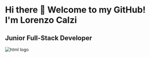 # Hi there 👋 Welcome to my GitHub! I'm Lorenzo Calzi

## Junior Full-Stack Developer

![html logo](https://upload.wikimedia.org/wikipedia/commons/thumb/6/61/HTML5_logo_and_wordmark.svg/1200px-HTML5_logo_and_wordmark.svg.png)
